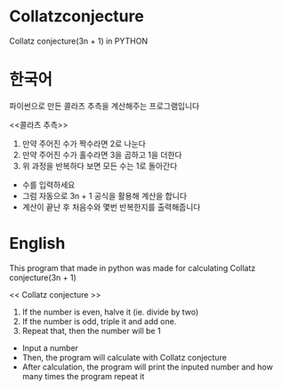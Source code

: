 # Collatzconjecture
Collatz conjecture(3n + 1) in PYTHON

# 한국어
파이썬으로 만든 콜라츠 추측을 계산해주는 프로그램입니다

<<콜라츠 추측>>
1. 만약 주어진 수가 짝수라면 2로 나눈다
2. 만약 주어진 수가 홀수라면 3을 곱하고 1을 더한다
3. 위 과정을 반복하다 보면 모든 수는 1로 돌아간다

- 수를 입력하세요
- 그럼 자동으로 3n + 1 공식을 활용해 계산을 합니다
- 계산이 끝난 후 처음수와 몇번 반복한지를 출력해줍니다

# English
This program that made in python was made for calculating Collatz conjecture(3n + 1)

<< Collatz conjecture >>

1. If the number is even, halve it (ie. divide by two)
2. If the number is odd, triple it and add one.
3. Repeat that, then the number will be 1

- Input a number
- Then, the program will calculate with Collatz conjecture
- After calculation, the program will print the inputed number and how many times the program repeat it
